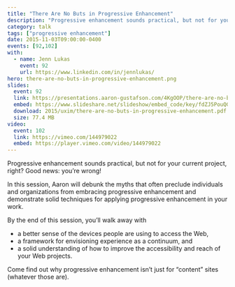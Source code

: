```yaml
---
title: "There Are No Buts in Progressive Enhancement"
description: "Progressive enhancement sounds practical, but not for your current project, right? Good news: you’re wrong!"
category: talk
tags: ["progressive enhancement"]
date: 2015-11-03T09:00:00-0400
events: [92,102]
with:
  - name: Jenn Lukas
    event: 92
    url: https://www.linkedin.com/in/jennlukas/
hero: there-are-no-buts-in-progressive-enhancement.png
slides:
  event: 92
  link: https://presentations.aaron-gustafson.com/4KgOOP/there-are-no-buts-in-progressive-enhancement
  embed: https://www.slideshare.net/slideshow/embed_code/key/fdZJ5PouQGbspD
  download: 2015/uxim/there-are-no-buts-in-progressive-enhancement.pdf
  size: 77.4 MB
video:
  event: 102
  link: https://vimeo.com/144979022
  embed: https://player.vimeo.com/video/144979022
---
```


Progressive enhancement sounds practical, but not for your current project, right? Good news: you’re wrong!

In this session, Aaron will debunk the myths that often preclude individuals and organizations from embracing progressive enhancement and demonstrate solid techniques for applying progressive enhancement in your work.

By the end of this session, you’ll walk away with

* a better sense of the devices people are using to access the Web,
* a framework for envisioning experience as a continuum, and
* a solid understanding of how to improve the accessibility and reach of your Web projects.

Come find out why progressive enhancement isn’t just for “content” sites (whatever those are).
